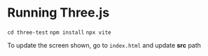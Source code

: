 # Running Three.js

`cd three-test`
`npm install`
`npx vite`

To update the screen shown, go to `index.html` and update **src** path
